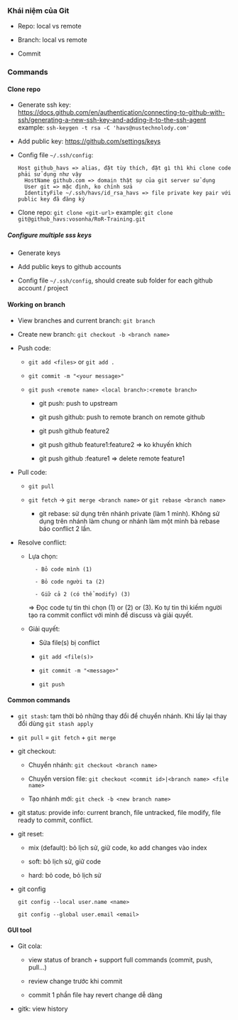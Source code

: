 ### Khái niệm của Git

- Repo: local vs remote

- Branch: local vs remote

- Commit


### Commands

#### Clone repo

- Generate ssh key: https://docs.github.com/en/authentication/connecting-to-github-with-ssh/generating-a-new-ssh-key-and-adding-it-to-the-ssh-agent
example: `ssh-keygen -t rsa -C 'havs@nustechnolody.com'`

- Add public key: https://github.com/settings/keys

- Config file `~/.ssh/config`:

  ```
  Host github_havs => alias, đặt tùy thích, đặt gì thì khi clone code phải sử dụng như vậy
    HostName github.com => domain thật sự của git server sử dụng
    User git => mặc định, ko chỉnh sửa
    IdentityFile ~/.ssh/havs/id_rsa_havs => file private key pair với public key đã đăng ký
  ```

- Clone repo: `git clone <git-url>`
example: `git clone git@github_havs:vosonha/RoR-Training.git`

##### Configure multiple sss keys

- Generate keys

- Add public keys to github accounts

- Config file `~/.ssh/config`, should create sub folder for each github account / project

#### Working on branch

- View branches and current branch: `git branch`

- Create new branch: `git checkout -b <branch name>`

- Push code:

    + `git add <files>` or `git add .`

    + `git commit -m "<your message>"`

    + `git push <remote name> <local branch>:<remote branch>`

        + git push: push to upstream

        + git push github: push to remote branch on remote github

        + git push github feature2

        + git push github feature1:feature2 => ko khuyến khích

        + git push github :feature1 => delete remote feature1

- Pull code:

    - `git pull`

    - `git fetch` -> `git merge <branch name>` or `git rebase <branch name>`

        + git rebase: sử  dụng trên nhánh private (làm 1 mình). Không sử dụng trên nhánh làm chung or nhánh làm một mình bà rebase báo conflict 2 lần.

- Resolve conflict:
    - Lựa chọn:

            - Bỏ code mình (1)

            - Bỏ code người ta (2)

            - Giữ cả 2 (có thể modify) (3)

        => Đọc code tự tin thì chọn (1) or (2) or (3). Ko tự tin thì kiếm người tạo ra commit conflict với mình để discuss và giải quyết.

    - Giải quyết:

        - Sửa file(s) bị conflict

        - `git add <file(s)>`

        - `git commit -m "<message>"`

        - `git push`

#### Common commands

- `git stash`: tạm thời bỏ những thay đổi để chuyển nhánh. Khi lấy lại thay đổi dùng `git stash apply`

- `git pull` = `git fetch` + `git merge`

- git checkout:

    - Chuyển nhánh: `git checkout <branch name>`

    - Chuyển version file: `git checkout <commit id>|<branch name> <file name>`

    - Tạo nhánh mới: `git check -b <new branch name>`

- git status: provide info: current branch, file untracked, file modify, file ready to commit, conflict.

- git reset:

    - mix (default): bỏ lịch sử, giữ code, ko add changes vào index

    - soft: bỏ lịch sử, giữ code

    - hard: bỏ code, bỏ lịch sử

- git config

  `git config --local user.name <name>`

  `git config --global user.email <email>`

#### GUI tool

- Git cola:

  + view status of branch + support full commands (commit, push, pull...)

  + review change trước khi commit

  + commit 1 phần file hay revert change dễ dàng

- gitk: view history
